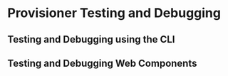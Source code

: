 # Provisioner Testing and Debugging

## Testing and Debugging using the CLI

## Testing and Debugging Web Components
